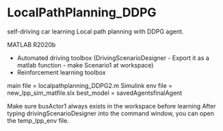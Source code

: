 # LocalPathPlanning_DDPG
self-driving car learning Local path planning with DDPG agent.


MATLAB R2020b
- Automated driving toolbox (DrivingScenarioDesigner - Export it as a matlab function - make Scenario1 at workspace)
- Reinforcement learning toolbox


main file = localpathplanning_DDPG2.m
Simulink env file = new_lpp_sim_matfile.slx
best_model = savedAgentsfinalAgent

Make sure busActor1 always exists in the workspace before learning
After typing drivingScenarioDesigner into the command window, you can open the temp_lpp_env file.
